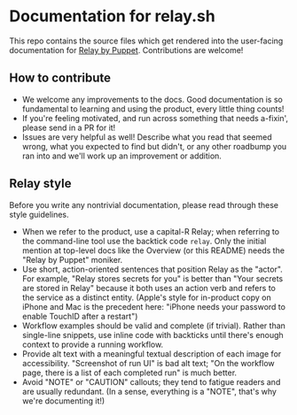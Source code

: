 # Documentation for relay.sh

This repo contains the source files which get rendered into the user-facing documentation for [Relay by Puppet](https://relay.sh). Contributions are welcome!

## How to contribute

* We welcome any improvements to the docs. Good documentation is so fundamental to learning and using the product, every little thing counts!
* If you're feeling motivated, and run across something that needs a-fixin', please send in a PR for it!
* Issues are very helpful as well! Describe what you read that seemed wrong, what you expected to find but didn't, or any other roadbump you ran into and we'll work up an improvement or addition.

## Relay style

Before you write any nontrivial documentation, please read through these style guidelines.

* When we refer to the product, use a capital-R Relay; when referring to the command-line tool use the backtick code `relay`. Only the initial mention at top-level docs like the Overview (or this README) needs the "Relay by Puppet" moniker.
* Use short, action-oriented sentences that position Relay as the "actor". For example, "Relay stores secrets for you" is better than "Your secrets are stored in Relay" because it both uses an action verb and refers to the service as a distinct entity. (Apple's style for in-product copy on iPhone and Mac is the precedent here: "iPhone needs your password to enable TouchID after a restart")
* Workflow examples should be valid and complete (if trivial). Rather than single-line snippets, use inline code with backticks until there's enough context to provide a running workflow.
* Provide alt text with a meaningful textual description of each image for accessibility. "Screenshot of run UI" is bad alt text; "On the workflow page, there is a list of each completed run" is much better.
* Avoid "NOTE" or "CAUTION" callouts; they tend to fatigue readers and are usually redundant. (In a sense, everything is a "NOTE", that's why we're documenting it!)
